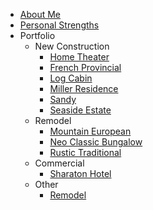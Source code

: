- [About Me](/#about-me)
- [Personal Strengths](./strengths.md)
- Portfolio
  - New Construction
    - [Home Theater](./portfolio/new-construction/home-theater.md)
    - [French Provincial](./portfolio/new-construction/french-provincial.md)
    - [Log Cabin](./portfolio/new-construction/log-cabin.md)
    - [Miller Residence](./portfolio/new-construction/miller-residence.md)
    - [Sandy](./portfolio/new-construction/sandy.md)
    - [Seaside Estate](./portfolio/new-construction/seaside-estate.md)
      <!-- - [Modern Cape]() -->
  - Remodel
    - [Mountain European](./portfolio/remodel/mountain-european.md)
    - [Neo Classic Bungalow](./portfolio/remodel/neo-classic-bungalow.md)
      <!-- - [Modern Traditional]() -->
    - [Rustic Traditional](./portfolio/remodel/rustic-traditional.md)
      <!-- - [New England Cottage]() -->
      <!-- - [Modern Coastal]() -->
      <!-- - [Early American]() -->
      <!-- - [Mountain Deck]() -->
  - Commercial
    - [Sharaton Hotel](./portfolio/commercial/sheraton.md)
  - Other
    - [Remodel](./portfolio/remodel.md)
